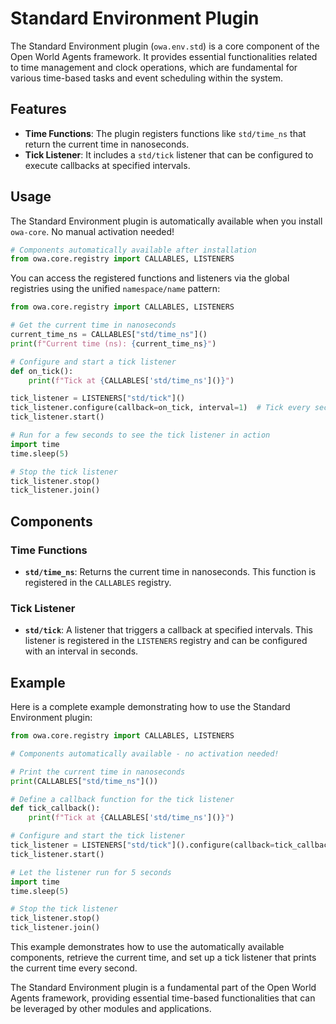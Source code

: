 # Standard Environment Plugin

The Standard Environment plugin (`owa.env.std`) is a core component of the Open World Agents framework. It provides essential functionalities related to time management and clock operations, which are fundamental for various time-based tasks and event scheduling within the system.

## Features

- **Time Functions**: The plugin registers functions like `std/time_ns` that return the current time in nanoseconds.
- **Tick Listener**: It includes a `std/tick` listener that can be configured to execute callbacks at specified intervals.

## Usage

The Standard Environment plugin is automatically available when you install `owa-core`. No manual activation needed!

```python
# Components automatically available after installation
from owa.core.registry import CALLABLES, LISTENERS
```

You can access the registered functions and listeners via the global registries using the unified `namespace/name` pattern:

```python
from owa.core.registry import CALLABLES, LISTENERS

# Get the current time in nanoseconds
current_time_ns = CALLABLES["std/time_ns"]()
print(f"Current time (ns): {current_time_ns}")

# Configure and start a tick listener
def on_tick():
    print(f"Tick at {CALLABLES['std/time_ns']()}")

tick_listener = LISTENERS["std/tick"]()
tick_listener.configure(callback=on_tick, interval=1)  # Tick every second
tick_listener.start()

# Run for a few seconds to see the tick listener in action
import time
time.sleep(5)

# Stop the tick listener
tick_listener.stop()
tick_listener.join()
```

## Components

### Time Functions

- **`std/time_ns`**: Returns the current time in nanoseconds. This function is registered in the `CALLABLES` registry.

### Tick Listener

- **`std/tick`**: A listener that triggers a callback at specified intervals. This listener is registered in the `LISTENERS` registry and can be configured with an interval in seconds.

## Example

Here is a complete example demonstrating how to use the Standard Environment plugin:

```python
from owa.core.registry import CALLABLES, LISTENERS

# Components automatically available - no activation needed!

# Print the current time in nanoseconds
print(CALLABLES["std/time_ns"]())

# Define a callback function for the tick listener
def tick_callback():
    print(f"Tick at {CALLABLES['std/time_ns']()}")

# Configure and start the tick listener
tick_listener = LISTENERS["std/tick"]().configure(callback=tick_callback, interval=1)
tick_listener.start()

# Let the listener run for 5 seconds
import time
time.sleep(5)

# Stop the tick listener
tick_listener.stop()
tick_listener.join()
```

This example demonstrates how to use the automatically available components, retrieve the current time, and set up a tick listener that prints the current time every second.

The Standard Environment plugin is a fundamental part of the Open World Agents framework, providing essential time-based functionalities that can be leveraged by other modules and applications.
